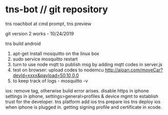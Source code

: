 # tns-bot // git repository
tns roachbot
at cmd prompt, tns preview

git version 2 works - 10/24/2019

tns build android

1. apt-get install mosquitto on the linux box
2. sudo service mosquitto restart
3. turn to use node mqtt to publish msg by adding mqtt codes in server.js
4. test on browser:
    upload codes to nodemcu
     http://ajoan.com/moveCar?devId=xxxx&payload=50,10,0,0
5. to keep track of logs - mosquitto -v


ios:
    remove <pag> tag, otherwise bulid error arises.
    disable https in iphone settings
    in iphone, settings>general>profiles & device mgmt to establish trust for the developer.
    tns platform add ios
    tns prepare ios
    tns deploy ios when iphone is plugged in.
    getting signing profile and certificate in xcode.

